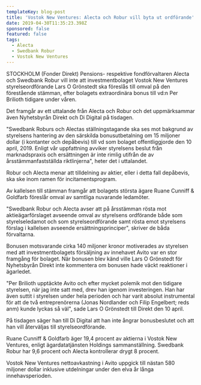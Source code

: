 ```yaml
---
templateKey: blog-post
title: 'Vostok New Ventures: Alecta och Robur vill byta ut ordförande'
date: 2019-04-30T11:35:23.398Z
sponsored: false
featured: false
tags:
  - Alecta
  - Swedbank Robur
  - Vostok New Ventures
---
```

STOCKHOLM (Fonder Direkt) Pensions- respektive fondförvaltaren Alecta och Swedbank Robur vill inte att investmentbolaget Vostok New Ventures styrelseordförande Lars O Grönstedt ska föreslås till omval på den förestående stämman, efter bolagets extraordinära bonus till vd:n Per Brilioth tidigare under våren.



Det framgår av ett uttalande från Alecta och Robur och det uppmärksammar även Nyhetsbyrån Direkt och Di Digital på tisdagen.



"Swedbank Roburs och Alectas ställningstagande ska ses mot bakgrund av styrelsens hantering av den särskilda bonusutbetalning om 15 miljoner dollar (i kontanter och depåbevis) till vd som bolaget offentliggjorde den 10 april, 2019. Enligt vår uppfattning avviker styrelsens beslut från marknadspraxis och ersättningen är inte rimlig utifrån de av årsstämmanfastställda riktlinjerna", heter det i uttalandet.



Robur och Alecta menar att tilldelning av aktier, eller i detta fall depåbevis, ska ske inom ramen för incitamentsprogram.



Av kallelsen till stämman framgår att bolagets största ägare Ruane Cunniff & Goldfarb föreslår omval av samtliga nuvarande ledamöter.



"Swedbank Robur och Alecta avser att på årsstämman rösta mot aktieägarförslaget avseende omval av styrelsens ordförande både som styrelseledamot och som styrelseordförande samt rösta emot styrelsens förslag i kallelsen avseende ersättningsprinciper", skriver de båda förvaltarna.



Bonusen motsvarande cirka 140 miljoner kronor motiverades av styrelsen med att investmentbolagets försäljning av innehavet Avito var en stor framgång för bolaget. När bonusen blev känd ville Lars O Grönstedt för Nyhetsbyrån Direkt inte kommentera om bonusen hade väckt reaktioner i ägarledet.



"Per Brilioth upptäckte Avito och efter mycket polemik mot den tidigare styrelsen, när jag inte satt med, drev han igenom investeringen. Han har även suttit i styrelsen under hela perioden och har varit absolut instrumental för att de två entreprenörerna (Jonas Nordlander och Filip Engelbert; reds anm) kunde lyckas så väl", sade Lars O Grönstedt till Direkt den 10 april.



På tisdagen säger han till Di Digital att han inte ångrar bonusbeslutet och att han vill återväljas till styrelseordförande.



Ruane Cunniff & Goldfarb äger 19,4 procent av aktierna i Vostok New Ventures, enligt ägardatatjänsten Holdings sammanställning. Swedbank Robur har 9,6 procent och Alecta kontrollerar drygt 8 procent.



Vostok New Ventures nettoavkastning i Avito uppgick till nästan 580 miljoner dollar inklusive utdelningar under den elva år långa innehavsperioden.
